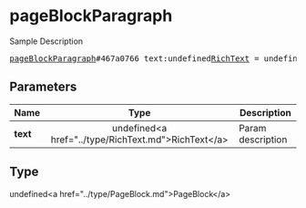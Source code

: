 # pageBlockParagraph

Sample Description

<pre>
<a href="../constructor/pageBlockParagraph.md">pageBlockParagraph</a>#467a0766 text:undefined<a href="../type/RichText.md">RichText</a> = undefined<a href="../type/PageBlock.md">PageBlock</a>;
</pre>

## Parameters

| Name | Type | Description |
|------|:----:|-------------|
| **text** | undefined&lt;a href=&#34;../type/RichText.md&#34;&gt;RichText&lt;/a&gt; | Param description |

## Type

undefined&lt;a href=&#34;../type/PageBlock.md&#34;&gt;PageBlock&lt;/a&gt;
